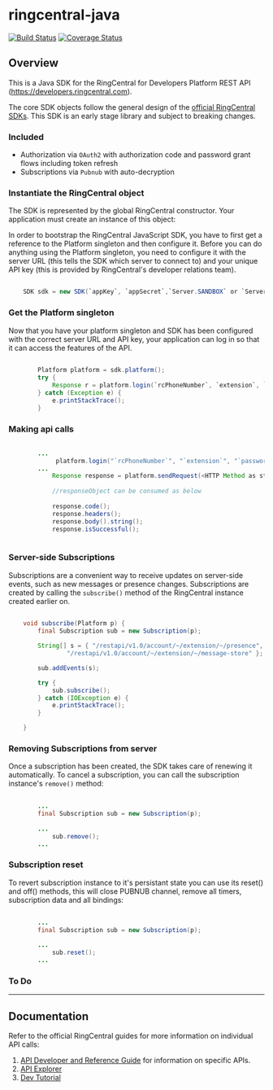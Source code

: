# ringcentral-java
[![Build Status](https://travis-ci.org/vyshakhbabji/ringcentral-java.svg?branch=master)](https://travis-ci.org/vyshakhbabji/ringcentral-java)
[![Coverage Status](https://coveralls.io/repos/vyshakhbabji/ringcentral-java/badge.svg?branch=master&service=github)](https://coveralls.io/github/vyshakhbabji/ringcentral-java?branch=master)


## Overview

This is a Java SDK for the RingCentral for Developers Platform REST API (https://developers.ringcentral.com).

The core SDK objects follow the general design of the [official RingCentral SDKs](https://github.com/ringcentral). 
This SDK is an early stage library and subject to breaking changes.

### Included

* Authorization via `OAuth2` with authorization code and password grant flows including token refresh
* Subscriptions via `Pubnub` with auto-decryption

### Instantiate the RingCentral object

The SDK is represented by the global RingCentral constructor. Your application must create an instance of this object:

In order to bootstrap the RingCentral JavaScript SDK, you have to first get a reference to the Platform singleton and then configure it. Before you can do anything using the Platform singleton, you need to configure it with the server URL (this tells the SDK which server to connect to) and your unique API key (this is provided by RingCentral's developer relations team).

```java

	SDK sdk = new SDK(`appKey`, `appSecret`,`Server.SANDBOX` or `Server.PRODUCTION`);

```

### Get the Platform singleton

Now that you have your platform singleton and SDK has been configured with the correct server URL and API key, your application can log in so that it can access the features of the API.

```java
		
		Platform platform = sdk.platform();
		try {
			Response r = platform.login(`rcPhoneNumber`, `extension`, `password`);
		} catch (Exception e) {
			e.printStackTrace();
		}
```


### Making api calls

```java
		
		...
			 platform.login("`rcPhoneNumber`", "`extension`", "`password`");
		...
			Response response = platform.sendRequest(<HTTP Method as string - "get" or "post" or "put" or "delete">, <apiURL endpoint as string - "/restapi/v1.0/account/~/extension/~/call-log"> , <com.squareup.okhttp.ResponseBody body>, <Headers as <String,String> hashmap Eg. hm.put("Authorization","hrifeigjaiereanreowrjewpojr==") >)
			
			//responseObject can be consumed as below
			
			response.code();
			response.headers();
			response.body().string();
			response.isSuccessful();
		
```



### Server-side Subscriptions
Subscriptions are a convenient way to receive updates on server-side events, such as new messages or presence changes.
Subscriptions are created by calling the `subscribe()` method of the RingCentral instance created earlier on.

```java
	
	void subscribe(Platform p) {
		final Subscription sub = new Subscription(p);

		String[] s = { "/restapi/v1.0/account/~/extension/~/presence",
				"/restapi/v1.0/account/~/extension/~/message-store" };

		sub.addEvents(s);

		try {
			sub.subscribe();
		} catch (IOException e) {
			e.printStackTrace();
		}

	}

```

### Removing Subscriptions from server

Once a subscription has been created, the SDK takes care of renewing it automatically. To cancel a subscription, you can call the subscription instance's `remove()` method:

```java
	
		...
		final Subscription sub = new Subscription(p);
		
		...
			sub.remove();
		...

```

### Subscription reset

To revert subscription instance to it's persistant state you can use its reset() and off() methods, this will close PUBNUB channel, remove all timers, subscription data and all bindings:

```java
	
		...
		final Subscription sub = new Subscription(p);
		
		...
			sub.reset();
		...

```

### To Do

---

## Documentation

Refer to the official RingCentral guides for
more information on individual API calls:

1. [API Developer and Reference Guide](https://developers.ringcentral.com/api-docs/latest/index.html) for information on specific APIs.
1. [API Explorer](http://ringcentral.github.io/api-explorer/)
1. [Dev Tutorial](http://ringcentral.github.io/tutorial/)


